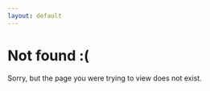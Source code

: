 ```yaml
---
layout: default
---
```


# Not found <span frown>:(</span>

Sorry, but the page you were trying to view does not exist.
